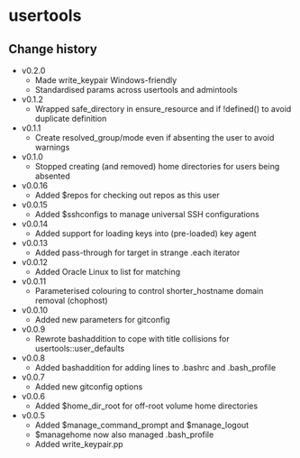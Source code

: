 usertools
=========

Change history
--------------

* v0.2.0
    * Made write_keypair Windows-friendly
    * Standardised params across usertools and admintools
* v0.1.2
    * Wrapped safe_directory in ensure_resource and if !defined() to avoid duplicate definition
* v0.1.1
    * Create resolved_group/mode even if absenting the user to avoid warnings
* v0.1.0
    * Stopped creating (and removed) home directories for users being absented
* v0.0.16
    * Added $repos for checking out repos as this user
* v0.0.15
    * Added $sshconfigs to manage universal SSH configurations
* v0.0.14
    * Added support for loading keys into (pre-loaded) key agent
* v0.0.13
    * Added pass-through for target in strange .each iterator
* v0.0.12
    * Added Oracle Linux to list for matching
* v0.0.11
    * Parameterised colouring to control shorter_hostname domain removal (chophost)
* v0.0.10
    * Added new parameters for gitconfig
* v0.0.9
    * Rewrote bashaddition to cope with title collisions for usertools::user_defaults
* v0.0.8
    * Added bashaddition for adding lines to .bashrc and .bash_profile
* v0.0.7
    * Added new gitconfig options
* v0.0.6
    * Added $home_dir_root for off-root volume home directories
* v0.0.5
    * Added $manage_command_prompt and $manage_logout
    * $managehome now also managed .bash_profile
    * Added write_keypair.pp